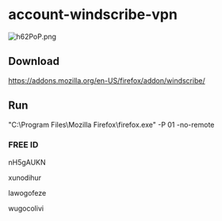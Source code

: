 # account-windscribe-vpn

![h62PoP.png](https://www.picz.in.th/images/2018/10/08/h62PoP.png)

## Download 
https://addons.mozilla.org/en-US/firefox/addon/windscribe/  

## Run
"C:\Program Files\Mozilla Firefox\firefox.exe" -P 01 -no-remote

### FREE ID

nH5gAUKN

xunodihur

lawogofeze

wugocolivi
